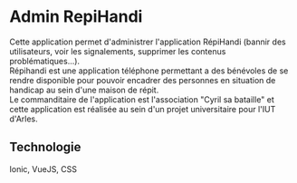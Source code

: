 # Admin RepiHandi
Cette application permet d'administrer l'application RépiHandi (bannir des utilisateurs, voir les signalements, supprimer les contenus problématiques...). <br/>
Répihandi est une application téléphone permettant a des bénévoles de se rendre disponible pour pouvoir encadrer des personnes en situation de handicap au sein d'une maison de répit.<br/>
Le commanditaire de l'application est l'association "Cyril sa bataille" et cette application est réalisée au sein d'un projet universitaire pour l'IUT d'Arles.
## Technologie
Ionic, VueJS, CSS
